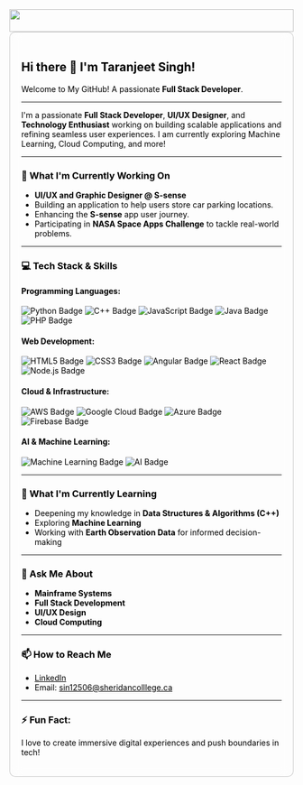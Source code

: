 <img src="https://avatars.githubusercontent.com/u/122409989?s=400&u=580271eb5c7670ac25574b9a5afefb6e4a6c7e81&v=4" style="height: 40px; object-fit: cover; width: 100%;"/>

<div style="background: rgba(255, 255, 255, 0.1); backdrop-filter: blur(10px); padding: 20px; border-radius: 10px; color: black; border: 1px solid rgba(0, 0, 0, 0.2);">
  <h2>Hi there 👋 I'm Taranjeet Singh!</h2>

  <p>Welcome to My GitHub!  
  A passionate <strong>Full Stack Developer</strong>.</p>

  ---

  <p>I'm a passionate <strong>Full Stack Developer</strong>, <strong>UI/UX Designer</strong>, and <strong>Technology Enthusiast</strong> working on building scalable applications and refining seamless user experiences. I am currently exploring Machine Learning, Cloud Computing, and more!</p>

  ---

  <h3>🔭 What I'm Currently Working On</h3>
  <ul>
    <li><strong>UI/UX and Graphic Designer @ S-sense</strong></li>
    <li>Building an application to help users store car parking locations.</li>
    <li>Enhancing the <strong>S-sense</strong> app user journey.</li>
    <li>Participating in <strong>NASA Space Apps Challenge</strong> to tackle real-world problems.</li>
  </ul>

  ---

  <h3>💻 Tech Stack & Skills</h3>

  <h4>Programming Languages:</h4>
  <div>
      <img src="https://img.shields.io/badge/Python-%2314354C.svg?style=for-the-badge&logo=python&logoColor=white" alt="Python Badge"/>
      <img src="https://img.shields.io/badge/C%2B%2B-%2300599C.svg?style=for-the-badge&logo=c%2B%2B&logoColor=white" alt="C++ Badge"/>
      <img src="https://img.shields.io/badge/JavaScript-%23F7DF1E.svg?style=for-the-badge&logo=javascript&logoColor=black" alt="JavaScript Badge"/>
      <img src="https://img.shields.io/badge/Java-%23ED8B00.svg?style=for-the-badge&logo=java&logoColor=white" alt="Java Badge"/>
      <img src="https://img.shields.io/badge/PHP-%23777BB4.svg?style=for-the-badge&logo=php&logoColor=white" alt="PHP Badge"/>
  </div>

  <h4>Web Development:</h4>
  <div>
      <img src="https://img.shields.io/badge/HTML5-%23E34F26.svg?style=for-the-badge&logo=html5&logoColor=white" alt="HTML5 Badge"/>
      <img src="https://img.shields.io/badge/CSS3-%231572B6.svg?style=for-the-badge&logo=css3&logoColor=white" alt="CSS3 Badge"/>
      <img src="https://img.shields.io/badge/Angular-%23DD0031.svg?style=for-the-badge&logo=angular&logoColor=white" alt="Angular Badge"/>
      <img src="https://img.shields.io/badge/React-%2320232a.svg?style=for-the-badge&logo=react&logoColor=%2361DAFB" alt="React Badge"/>
      <img src="https://img.shields.io/badge/Node.js-%23339933.svg?style=for-the-badge&logo=nodedotjs&logoColor=white" alt="Node.js Badge"/>
  </div>

  <h4>Cloud & Infrastructure:</h4>
  <div>
      <img src="https://img.shields.io/badge/AWS-%23FF9900.svg?style=for-the-badge&logo=amazon-aws&logoColor=white" alt="AWS Badge"/>
      <img src="https://img.shields.io/badge/Google%20Cloud-%234285F4.svg?style=for-the-badge&logo=google-cloud&logoColor=white" alt="Google Cloud Badge"/>
      <img src="https://img.shields.io/badge/Microsoft%20Azure-0089D6.svg?style=for-the-badge&logo=microsoft-azure&logoColor=white" alt="Azure Badge"/>
      <img src="https://img.shields.io/badge/Firebase-%23039BE5.svg?style=for-the-badge&logo=firebase&logoColor=white" alt="Firebase Badge"/>
  </div>

  <h4>AI & Machine Learning:</h4>
  <div>
      <img src="https://img.shields.io/badge/Machine%20Learning-%232C2D72.svg?style=for-the-badge" alt="Machine Learning Badge"/>
      <img src="https://img.shields.io/badge/Artificial%20Intelligence-%230077B5.svg?style=for-the-badge" alt="AI Badge"/>
  </div>

  ---

  <h3>🌱 What I'm Currently Learning</h3>
  <ul>
    <li>Deepening my knowledge in <strong>Data Structures & Algorithms (C++)</strong></li>
    <li>Exploring <strong>Machine Learning</strong></li>
    <li>Working with <strong>Earth Observation Data</strong> for informed decision-making</li>
  </ul>

  ---

  <h3>💬 Ask Me About</h3>
  <ul>
    <li><strong>Mainframe Systems</strong></li>
    <li><strong>Full Stack Development</strong></li>
    <li><strong>UI/UX Design</strong></li>
    <li><strong>Cloud Computing</strong></li>
  </ul>

  ---

  <h3>📫 How to Reach Me</h3>
  <ul>
    <li><a href="https://www.linkedin.com/in/taranjeetsinghtechexpert" style="color: black;">LinkedIn</a></li>
    <li>Email: <a href="mailto:sin12506@sheridancolllege.ca" style="color: black;">sin12506@sheridancolllege.ca</a></li>
  </ul>

  ---

  <h3>⚡ Fun Fact:</h3>
  <p>I love to create immersive digital experiences and push boundaries in tech!</p>
</div>
